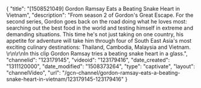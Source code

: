 {
    "title": "[1508521049] Gordon Ramsay Eats a Beating Snake Heart in Vietnam",
    "description": "From season 2 of Gordon's Great Escape. For the second series, Gordon goes back on the road doing what he loves most: searching out the best food in the world and testing himself in extreme and demanding situations. This time he's not just taking on one country, his appetite for adventure will take him through four of South East Asia's most exciting culinary destinations: Thailand, Cambodia, Malaysia and Vietnam. \r\n\r\nIn this clip Gordon Ramsay tries a beating snake heart in a glass.",
    "channelid": "123179145",
    "videoid": "123179416",
    "date_created": "1311120000",
    "date_modified": "1508373264",
    "type": "captivate",
    "layout": "channelVideo",
    "url": "\/gcn-channel\/gordon-ramsay-eats-a-beating-snake-heart-in-vietnam\/123179145-123179416"
}